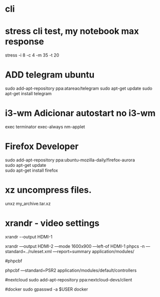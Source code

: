 # cli

# stress cli test, my notebook max response  
stress -i 8 -c 4 -m 35 -t 20


# ADD telegram ubuntu

sudo add-apt-repository ppa:atareao/telegram
sudo apt-get update
sudo apt-get install telegram



# i3-wm Adicionar autostart no i3-wm
exec terminator
exec-always nm-applet

# Firefox Developer  
sudo add-apt-repository ppa:ubuntu-mozilla-daily/firefox-aurora  
sudo apt-get update  
sudo apt-get install firefox  

# xz uncompress files.
unxz my_archive.tar.xz

# xrandr - video settings

xrandr --output HDMI-1


xrandr —output HDMI-2 —mode 1600x900 —left-of HDMI-1
phpcs -n —standard=../ruleset.xml —report=summary application/modules/

#phpcbf

phpcbf —standard=PSR2 application/modules/default/controllers

#nextcloud 
sudo add-apt-repository ppa:nextcloud-devs/client

#docker 
sudo gpasswd -a $USER docker
